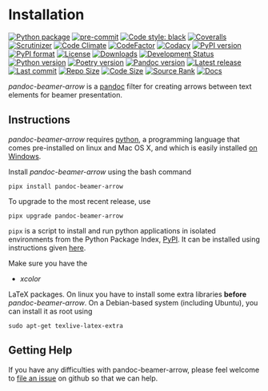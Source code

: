 Installation
============

[![Python package](https://github.com/chdemko/pandoc-beamer-arrow/workflows/Python%20package/badge.svg?branch=develop)](https://github.com/chdemko/pandoc-beamer-arrow/actions/workflows/python-package.yml)
[![pre-commit](https://img.shields.io/badge/pre--commit-enabled-brightgreen?logo=pre-commit)](https://github.com/pre-commit/pre-commit)
[![Code style: black](https://img.shields.io/badge/code%20style-black-000000.svg)](https://pypi.org/project/black/)
[![Coveralls](https://img.shields.io/coveralls/github/chdemko/pandoc-beamer-arrow/develop.svg?logo=Codecov&logoColor=white)](https://coveralls.io/github/chdemko/pandoc-beamer-arrow?branch=develop)
[![Scrutinizer](https://img.shields.io/scrutinizer/g/chdemko/pandoc-beamer-arrow.svg?logo=scrutinizer)](https://scrutinizer-ci.com/g/chdemko/pandoc-beamer-arrow/)
[![Code Climate](https://codeclimate.com/github/chdemko/pandoc-beamer-arrow/badges/gpa.svg)](https://codeclimate.com/github/chdemko/pandoc-beamer-arrow/)
[![CodeFactor](https://img.shields.io/codefactor/grade/github/chdemko/pandoc-beamer-arrow/develop.svg?logo=codefactor)](https://www.codefactor.io/repository/github/chdemko/pandoc-beamer-arrow)
[![Codacy](https://img.shields.io/codacy/grade/5e04e80fe4124ea18911026086fdafe9.svg?logo=codacy)](https://app.codacy.com/gh/chdemko/pandoc-beamer-arrow/)
[![PyPI version](https://img.shields.io/pypi/v/pandoc-beamer-arrow.svg?logo=pypi&logoColor=white)](https://pypi.org/project/pandoc-beamer-arrow/)
[![PyPI format](https://img.shields.io/pypi/format/pandoc-beamer-arrow.svg?logo=pypi&logoColor=white)](https://pypi.org/project/pandoc-beamer-arrow/)
[![License](https://img.shields.io/pypi/l/pandoc-beamer-arrow.svg?logo=pypi&logoColor=white)](https://raw.githubusercontent.com/chdemko/pandoc-beamer-arrow/develop/LICENSE)
[![Downloads](https://img.shields.io/pypi/dm/pandoc-beamer-arrow?logo=pypi&logoColor=white)](https://pepy.tech/project/pandoc-beamer-arrow)
[![Development Status](https://img.shields.io/pypi/status/pandoc-beamer-arrow.svg?logo=pypi&logoColor=white)](https://pypi.org/project/pandoc-beamer-arrow/)
[![Python version](https://img.shields.io/pypi/pyversions/pandoc-beamer-arrow.svg?logo=Python&logoColor=white)](https://pypi.org/project/pandoc-beamer-arrow/)
[![Poetry version](https://img.shields.io/badge/poetry-1.2%20|%201.3%20|%201.4%20|%201.5%20|%201.6%20|%201.7-blue.svg?logo=poetry)](https://python-poetry.org/)
[![Pandoc version](https://img.shields.io/badge/pandoc-2.11%20|%202.12%20|%202.13%20|%202.14%20|%202.15%20|%202.16%20|%202.17%20|%202.18%20|%202.19%20|%203.0%20|%203.1-blue.svg?logo=markdown)](https://pandoc.org/)
[![Latest release](https://img.shields.io/github/release-date/chdemko/pandoc-beamer-arrow.svg?logo=github)](https://github.com/chdemko/pandoc-beamer-arrow/releases)
[![Last commit](https://img.shields.io/github/last-commit/chdemko/pandoc-beamer-arrow/develop?logo=github)](https://github.com/chdemko/pandoc-beamer-arrow/commit/develop/)
[![Repo Size](https://img.shields.io/github/repo-size/chdemko/pandoc-beamer-arrow.svg?logo=github)](http://pandoc-beamer-arrow.readthedocs.io/en/latest/)
[![Code Size](https://img.shields.io/github/languages/code-size/chdemko/pandoc-beamer-arrow.svg?logo=github)](http://pandoc-beamer-arrow.readthedocs.io/en/latest/)
[![Source Rank](https://img.shields.io/librariesio/sourcerank/pypi/pandoc-beamer-arrow.svg?logo=libraries.io&logoColor=white)](https://libraries.io/pypi/pandoc-beamer-arrow)
[![Docs](https://img.shields.io/readthedocs/pandoc-beamer-arrow.svg?logo=read-the-docs&logoColor=white)](http://pandoc-beamer-arrow.readthedocs.io/en/latest/)

*pandoc-beamer-arrow* is a [pandoc] filter for creating arrows between text
elements for beamer presentation.

[pandoc]: http://pandoc.org/

Instructions
------------

*pandoc-beamer-arrow* requires [python], a programming language that comes
pre-installed on linux and Mac OS X, and which is easily installed
[on Windows].

Install *pandoc-beamer-arrow* using the bash command

~~~{prompt} bash
pipx install pandoc-beamer-arrow
~~~

To upgrade to the most recent release, use

~~~{prompt} bash
pipx upgrade pandoc-beamer-arrow
~~~

`pipx` is a script to install and run python applications in isolated
environments from the Python Package Index, [PyPI]. It can be installed
using instructions given [here](https://pipx.pypa.io/stable/).

Make sure you have the

* *xcolor*

LaTeX packages. On linux you have to install some extra libraries **before**
*pandoc-beamer-arrow*. On a Debian-based system (including Ubuntu), you can
install it as root using

~~~{prompt} bash
sudo apt-get texlive-latex-extra
~~~

[python]: https://www.python.org
[on Windows]: https://www.python.org/downloads/windows
[PyPI]: https://pypi.org


Getting Help
------------

If you have any difficulties with pandoc-beamer-arrow, please feel welcome to
[file an issue] on github so that we can help.

[file an issue]: https://github.com/chdemko/pandoc-beamer-arrow/issues

